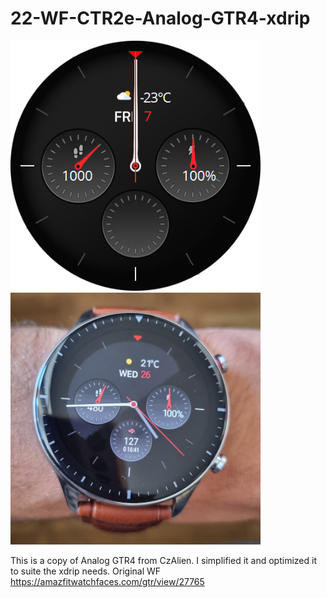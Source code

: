 # 22-WF-CTR2e-Analog-GTR4-xdrip

<img src="./preview.gif" alt="drawing" width="400"/>
<br>
<img src="./analog-gtr4-preview.jpeg" alt="drawing" width="400"/>

This is a copy of Analog GTR4 from CzAlien. I simplified it and optimized it to suite the xdrip needs.
Original WF https://amazfitwatchfaces.com/gtr/view/27765
